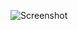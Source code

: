 ![Screenshot](https://raw.githubusercontent.com/Cryakl/Ultimate-RAT-Collection/refs/heads/main/Omerta/Omerta%201.3/Screenshot.png)
